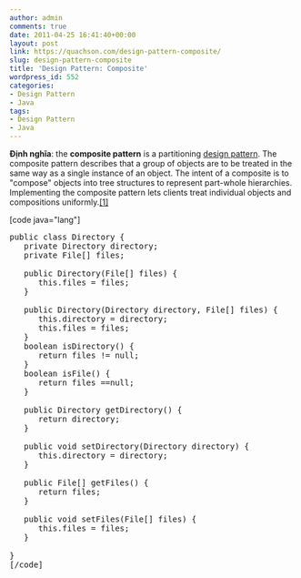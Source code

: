 ```yaml
---
author: admin
comments: true
date: 2011-04-25 16:41:40+00:00
layout: post
link: https://quachson.com/design-pattern-composite/
slug: design-pattern-composite
title: 'Design Pattern: Composite'
wordpress_id: 552
categories:
- Design Pattern
- Java
tags:
- Design Pattern
- Java
---
```


**Định nghĩa**: the **composite pattern** is a partitioning [design pattern](http://en.wikipedia.org/wiki/Design_pattern_%28computer_science%29). The composite pattern describes that a group of objects are to be treated in the same way as a single instance of an object. The intent of a composite is to "compose" objects into tree structures to represent part-whole hierarchies. Implementing the composite pattern lets clients treat individual objects and compositions uniformly.[[1]](http://en.wikipedia.org/wiki/Composite_pattern#cite_note-GangOfFour-1)

[code java="lang"]
<pre>
public class Directory {
   private Directory directory;
   private File[] files;

   public Directory(File[] files) {
      this.files = files;
   }

   public Directory(Directory directory, File[] files) {
      this.directory = directory;
      this.files = files;
   }
   boolean isDirectory() {
      return files != null;
   }
   boolean isFile() {
      return files ==null;
   }

   public Directory getDirectory() {
      return directory;
   }

   public void setDirectory(Directory directory) {
      this.directory = directory;
   }

   public File[] getFiles() {
      return files;
   }

   public void setFiles(File[] files) {
      this.files = files;
   }

}
[/code]
